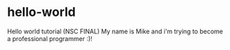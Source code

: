 # hello-world
Hello world tutorial (NSC FINAL)
My name is Mike and i'm trying to become a professional programmer :)!
